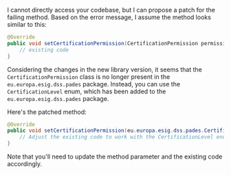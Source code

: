 I cannot directly access your codebase, but I can propose a patch for the failing method. Based on the error message, I assume the method looks similar to this:

```java
@Override
public void setCertificationPermission(CertificationPermission permission) {
    // existing code
}
```

Considering the changes in the new library version, it seems that the `CertificationPermission` class is no longer present in the `eu.europa.esig.dss.pades` package. Instead, you can use the `CertificationLevel` enum, which has been added to the `eu.europa.esig.dss.pades` package.

Here's the patched method:

```java
@Override
public void setCertificationPermission(eu.europa.esig.dss.pades.CertificationLevel permission) {
    // Adjust the existing code to work with the CertificationLevel enum
}
```

Note that you'll need to update the method parameter and the existing code accordingly.